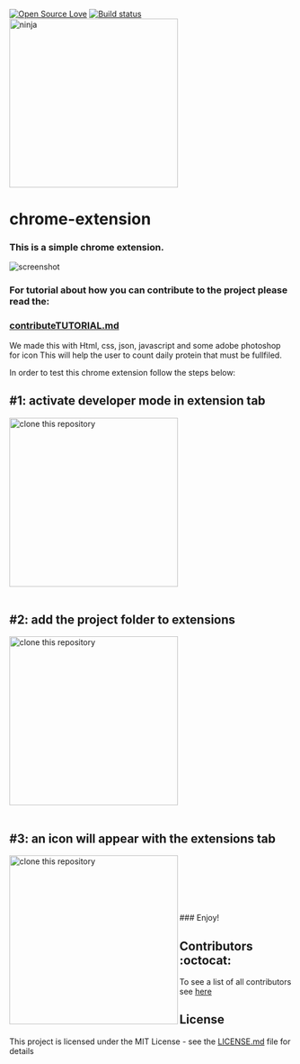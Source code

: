 
[![Open Source Love](https://badges.frapsoft.com/os/v1/open-source.svg?v=103)](https://github.com/ellerbrock/open-source-badges/)
[![Build status](https://ci.appveyor.com/api/projects/status/pjxh5g91jpbh7t84?svg=true)](https://ci.appveyor.com/project/tygerbytes/resourcefitness)
<br/>
<img aling="middle" width="300" src="ninja.png" alt="ninja" />
# chrome-extension

### This is a simple chrome extension.

![screenshot](chrome.gif)

### For tutorial about how you can contribute to the project please read the:
### [contributeTUTORIAL.md](contributeTUTORIAL.md)
[1]: https://github.com/WalkInProgress/ProteinTracker-ChromeExtension/blob/master/contributeTUTORIAL.md

We made this with Html, css, json, javascript and some adobe photoshop for icon
This will help the user to count daily protein that must be fullfiled.

In order to test this chrome extension follow the steps below:

## #1: activate developer mode in extension tab
<img aling="left" width="300" src="assets/developer.jpg" alt="clone this repository" />

<br/>
<br/>

## #2: add the project folder to extensions
<img aling="left" width="300" src="assets/load.jpg" alt="clone this repository" />
<br/>
<br/>

## #3: an icon will appear with the extensions tab
<img align="left" width="300" src="assets/icon.jpg" alt="clone this repository" />
<br/>
<br/>
<br/>
<br/>
<br/>
<br/>
### Enjoy!


## Contributors :octocat:

To see a list of all contributors see [here](https://github.com/WalkInProgress/ProteinTracker-ChromeExtension/blob/master/Contributors.md)


## License

This project is licensed under the MIT License - see the [LICENSE.md](LICENSE.md) file for details
